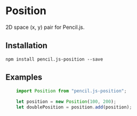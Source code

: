 # Position

2D space (x, y) pair for Pencil.js.


## Installation

    npm install pencil.js-position --save


## Examples

```js
    import Position from "pencil.js-position";
    
    let position = new Position(100, 200);
    let doublePosition = position.add(position);
```